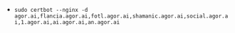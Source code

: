 - `sudo certbot --nginx -d agor.ai,flancia.agor.ai,fotl.agor.ai,shamanic.agor.ai,social.agor.ai,1.agor.ai,ai.agor.ai,an.agor.ai`
